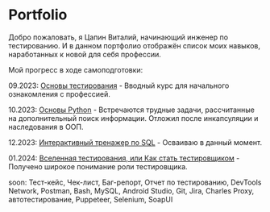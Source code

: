 # Portfolio
Добро пожаловать, я Цапин Виталий, начинающий инженер по тестированию.
И в данном портфолио отображён список моих навыков, наработанных к новой для себя профессии.

Мой прогресс в ходе самоподготовки:

09.2023: [Основы тестирования](https://practicum.yandex.ru/profile/qa-engineer/?from=catalog) - Вводный курс для начального ознакомления с профессией.

10.2023: [Основы Python](https://education.yandex.ru/handbook/python) - Встречаются трудные задачи, рассчитанные на дополнительный поиск информации. Отложил после инкапсуляции и наследования в ООП.

12.2023: [Интерактивный тренажер по SQL](https://stepik.org/course/63054/syllabus) - Осваиваю в данный момент.

01.2024: [Вселенная тестирования, или Как стать тестировщиком](https://stepik.org/course/118842/syllabus) - Получено широкое понимание роли тестировщика.

soon:  Тест-кейс, Чек-лист, Баг-репорт, Отчет по тестированию, DevTools Network, Postman, Bash, MySQL, Android Studio, Git, Jira, Charles Proxy, автотестирование, Puppeteer, Selenium, SoapUI
